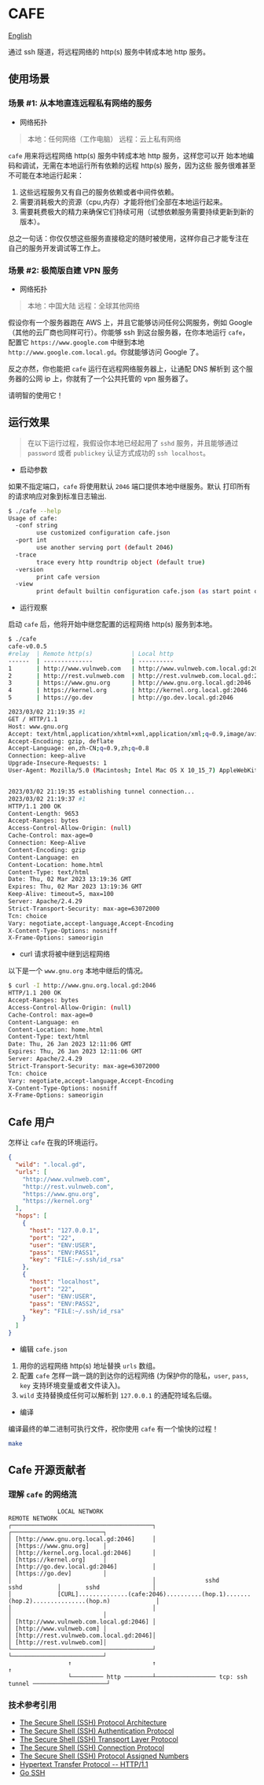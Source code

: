 # CAFE

[English](README.md)

通过 ssh 隧道，将远程网络的 http(s) 服务中转成本地 http 服务。

## 使用场景

### 场景 #1: 从本地直连远程私有网络的服务

- 网络拓扑

> 本地：任何网络（工作电脑）
> 远程：云上私有网络

`cafe` 用来将远程网络 http(s) 服务中转成本地 http 服务，这样您可以开
始本地编码和调试，无需在本地运行所有依赖的远程 http(s) 服务，因为这些
服务很难甚至不可能在本地运行起来：

1. 这些远程服务又有自己的服务依赖或者中间件依赖。
2. 需要消耗极大的资源（cpu,内存）才能将他们全部在本地运行起来。
3. 需要耗费极大的精力来确保它们持续可用（试想依赖服务需要持续更新到新的版本）。

总之一句话：你仅仅想这些服务直接稳定的随时被使用，这样你自己才能专注在
自己的服务开发调试等工作上。

### 场景 #2: 极简版自建 VPN 服务

- 网络拓扑

> 本地：中国大陆
> 远程：全球其他网络

假设你有一个服务器跑在 AWS 上，并且它能够访问任何公网服务，例如 Google
（其他的云厂商也同样可行）。你能够 ssh 到这台服务器，在你本地运行
`cafe`，配置它 `https://www.google.com` 中继到本地
`http://www.google.com.local.gd`。你就能够访问 Google 了。

反之亦然，你也能把 `cafe` 运行在远程网络服务器上，让通配 DNS 解析到
这个服务器的公网 ip 上，你就有了一个公共托管的 vpn 服务器了。

请明智的使用它！

## 运行效果

> 在以下运行过程，我假设你本地已经起用了 `sshd` 服务，并且能够通过
> `password` 或者 `publickey` 认证方式成功的 `ssh localhost`。

- 启动参数

如果不指定端口，`cafe` 将使用默认 `2046` 端口提供本地中继服务。默认
打印所有的请求响应对象到标准日志输出.

```bash
$ ./cafe --help
Usage of cafe:
  -conf string
    	use customized configuration cafe.json
  -port int
    	use another serving port (default 2046)
  -trace
    	trace every http roundtrip object (default true)
  -version
    	print cafe version
  -view
    	print default builtin configuration cafe.json (as start point of customization)
```

- 运行观察

启动 `cafe` 后，他将开始中继您配置的远程网络 http(s) 服务到本地。

```bash
$ ./cafe
cafe-v0.0.5
#relay  | Remote http(s)           | Local http
------  | --------------           | ----------
1       | http://www.vulnweb.com   | http://www.vulnweb.com.local.gd:2046
2       | http://rest.vulnweb.com  | http://rest.vulnweb.com.local.gd:2046
3       | https://www.gnu.org      | http://www.gnu.org.local.gd:2046
4       | https://kernel.org       | http://kernel.org.local.gd:2046
5       | https://go.dev           | http://go.dev.local.gd:2046

2023/03/02 21:19:35 #1
GET / HTTP/1.1
Host: www.gnu.org
Accept: text/html,application/xhtml+xml,application/xml;q=0.9,image/avif,image/webp,image/apng,*/*;q=0.8,application/signed-exchange;v=b3;q=0.7
Accept-Encoding: gzip, deflate
Accept-Language: en,zh-CN;q=0.9,zh;q=0.8
Connection: keep-alive
Upgrade-Insecure-Requests: 1
User-Agent: Mozilla/5.0 (Macintosh; Intel Mac OS X 10_15_7) AppleWebKit/537.36 (KHTML, like Gecko) Chrome/110.0.0.0 Safari/537.36


2023/03/02 21:19:35 establishing tunnel connection...
2023/03/02 21:19:37 #1
HTTP/1.1 200 OK
Content-Length: 9653
Accept-Ranges: bytes
Access-Control-Allow-Origin: (null)
Cache-Control: max-age=0
Connection: Keep-Alive
Content-Encoding: gzip
Content-Language: en
Content-Location: home.html
Content-Type: text/html
Date: Thu, 02 Mar 2023 13:19:36 GMT
Expires: Thu, 02 Mar 2023 13:19:36 GMT
Keep-Alive: timeout=5, max=100
Server: Apache/2.4.29
Strict-Transport-Security: max-age=63072000
Tcn: choice
Vary: negotiate,accept-language,Accept-Encoding
X-Content-Type-Options: nosniff
X-Frame-Options: sameorigin
```

- curl 请求将被中继到远程网络

以下是一个 `www.gnu.org` 本地中继后的情况。

```bash
$ curl -I http://www.gnu.org.local.gd:2046
HTTP/1.1 200 OK
Accept-Ranges: bytes
Access-Control-Allow-Origin: (null)
Cache-Control: max-age=0
Content-Language: en
Content-Location: home.html
Content-Type: text/html
Date: Thu, 26 Jan 2023 12:11:06 GMT
Expires: Thu, 26 Jan 2023 12:11:06 GMT
Server: Apache/2.4.29
Strict-Transport-Security: max-age=63072000
Tcn: choice
Vary: negotiate,accept-language,Accept-Encoding
X-Content-Type-Options: nosniff
X-Frame-Options: sameorigin
```

## Cafe 用户

怎样让 `cafe` 在我的环境运行。

```json
{
  "wild": ".local.gd",
  "urls": [
    "http://www.vulnweb.com",
    "http://rest.vulnweb.com",
    "https://www.gnu.org",
    "https://kernel.org"
  ],
  "hops": [
    {
      "host": "127.0.0.1",
      "port": "22",
      "user": "ENV:USER",
      "pass": "ENV:PASS1",
      "key": "FILE:~/.ssh/id_rsa"
    },
    {
      "host": "localhost",
      "port": "22",
      "user": "ENV:USER",
      "pass": "ENV:PASS2",
      "key": "FILE:~/.ssh/id_rsa"
    }
  ]
}
```

- 编辑 `cafe.json`

1. 用你的远程网络 http(s) 地址替换 `urls` 数组。
2. 配置 `cafe` 怎样一跳一跳的到达你的远程网络 (为保护你的隐私，`user`, `pass`, `key` 支持环境变量或者文件读入)。
3. `wild` 支持替换成任何可以解析到 `127.0.0.1` 的通配符域名后缀。

- 编译

编译最终的单二进制可执行文件，祝你使用 `cafe` 有一个愉快的过程！

```bash
make
```

## Cafe 开源贡献者

### 理解 `cafe` 的网络流

```text
              LOCAL NETWORK                                                                REMOTE NETWORK
┌────────────────────────────────────────┐                                          ┌──────────────────────────┐
│ [http://www.gnu.org.local.gd:2046]     │                                          │ [https://www.gnu.org]    │
│ [http://kernel.org.local.gd:2046]      │                                          │ [https://kernel.org]     │
│ [http://go.dev.local.gd:2046]          │                                          │ [https://go.dev]         │
│                                        │              sshd          sshd          │       sshd               │
│             [CURL]..............(cafe:2046)..........(hop.1).......(hop.2)...............(hop.n)             │
│                                        │                                          │                          │
│ [http://www.vulnweb.com.local.gd:2046] │                                          │ [http://www.vulnweb.com] │
│ [http://rest.vulnweb.com.local.gd:2046]│                                          │ [http://rest.vulnweb.com]│
└────────────────────────────────────────┘                                          └──────────────────────────┘
                 ↑                       ↑                                                       ↑
                 └───────── http ────────┴───────────────── tcp: ssh tunnel ─────────────────────┘
```

### 技术参考引用

- [The Secure Shell (SSH) Protocol Architecture](https://www.rfc-editor.org/rfc/rfc4251)
- [The Secure Shell (SSH) Authentication Protocol](https://www.rfc-editor.org/rfc/rfc4252)
- [The Secure Shell (SSH) Transport Layer Protocol](https://www.rfc-editor.org/rfc/rfc4253)
- [The Secure Shell (SSH) Connection Protocol](https://www.rfc-editor.org/rfc/rfc4254)
- [The Secure Shell (SSH) Protocol Assigned Numbers](https://www.rfc-editor.org/rfc/rfc4250)
- [Hypertext Transfer Protocol -- HTTP/1.1](https://www.rfc-editor.org/rfc/rfc2616)
- [Go SSH](https://pkg.go.dev/golang.org/x/crypto/ssh)
